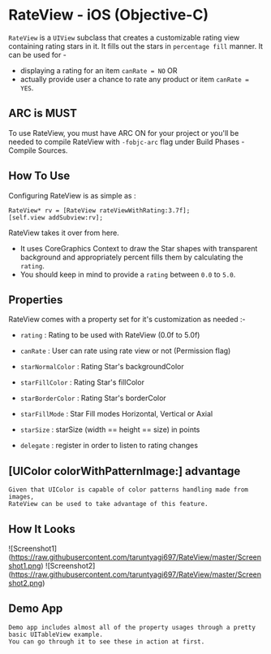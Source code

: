 # RateView - iOS (Objective-C)

`RateView` is a `UIView` subclass that creates a customizable rating view containing rating stars in it. It fills out the stars in `percentage fill` manner. It can be used for -
* displaying a rating for an item `canRate = NO`  OR 
* actually provide user a chance to rate any product or item `canRate = YES`.

## ARC is MUST

To use RateView, you must have ARC ON for your project or you'll be needed to compile RateView with `-fobjc-arc` flag under Build Phases - Compile Sources.

## How To Use

Configuring RateView is as simple as :

	RateView* rv = [RateView rateViewWithRating:3.7f];
    [self.view addSubview:rv];

RateView takes it over from here. 
* It uses CoreGraphics Context to draw the Star shapes with transparent background and appropriately percent fills them by calculating the `rating`. 
* You should keep in mind to provide a `rating` between `0.0` to `5.0`.

## Properties

RateView comes with a property set for it's customization as needed :-

* `rating` : Rating to be used with RateView (0.0f to 5.0f)

* `canRate` : User can rate using rate view or not (Permission flag)

* `starNormalColor` : Rating Star's backgroundColor
    
* `starFillColor` : Rating Star's fillColor

* `starBorderColor` : Rating Star's borderColor

* `starFillMode` : Star Fill modes Horizontal, Vertical or Axial
    
* `starSize` : starSize (width == height == size) in points

* `delegate` : register in order to listen to rating changes
    
## [UIColor colorWithPatternImage:] advantage
    
    Given that UIColor is capable of color patterns handling made from images, 
    RateView can be used to take advantage of this feature.

## How It Looks
![Screenshot1] (https://raw.githubusercontent.com/taruntyagi697/RateView/master/Screenshot1.png)
![Screenshot2] (https://raw.githubusercontent.com/taruntyagi697/RateView/master/Screenshot2.png)

    
## Demo App
    Demo app includes almost all of the property usages through a pretty basic UITableView example.
    You can go through it to see these in action at first.